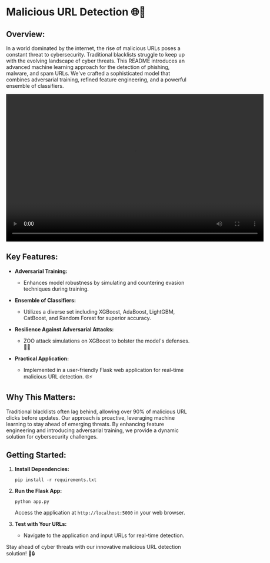 # Malicious URL Detection 🌐🚨


## Overview:

In a world dominated by the internet, the rise of malicious URLs poses a constant threat to cybersecurity. Traditional blacklists struggle to keep up with the evolving landscape of cyber threats. This README introduces an advanced machine learning approach for the detection of phishing, malware, and spam URLs. We've crafted a sophisticated model that combines adversarial training, refined feature engineering, and a powerful ensemble of classifiers. 


<video width="700" height="400" controls>
  <source src="media/demo.webm" type="video/webm">
  Your browser does not support the video tag.
</video>


## Key Features:

- **Adversarial Training:**
  - Enhances model robustness by simulating and countering evasion techniques during training.

- **Ensemble of Classifiers:**
  - Utilizes a diverse set including XGBoost, AdaBoost, LightGBM, CatBoost, and Random Forest for superior accuracy.

- **Resilience Against Adversarial Attacks:**
  - ZOO attack simulations on XGBoost to bolster the model's defenses. 🦓🚀

- **Practical Application:**
  - Implemented in a user-friendly Flask web application for real-time malicious URL detection. 🌐⚡️

## Why This Matters:

Traditional blacklists often lag behind, allowing over 90% of malicious URL clicks before updates. Our approach is proactive, leveraging machine learning to stay ahead of emerging threats. By enhancing feature engineering and introducing adversarial training, we provide a dynamic solution for cybersecurity challenges.

## Getting Started:

1. **Install Dependencies:**
   ```
   pip install -r requirements.txt
   ```

2. **Run the Flask App:**
   ```
   python app.py
   ```
   Access the application at `http://localhost:5000` in your web browser.

3. **Test with Your URLs:**
   - Navigate to the application and input URLs for real-time detection.

Stay ahead of cyber threats with our innovative malicious URL detection solution! 🚀🔒